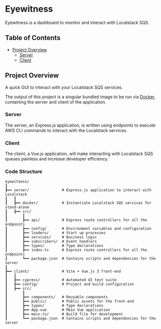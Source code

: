 # Eyewitness
Eyewitness is a dashboard to monitor and interact with Localstack SQS.

## Table of Contents

- [Project Overview](#project-overview)
  - [Server](#server)
  - [Client](#client)

## Project Overview

A quick GUI to interact with your Localstack SQS services.  

The output of this project is a singular bundled image to be run via [Docker](https://nodejs.org/), containing the server and client of the application.

### Server

The server, an Express.js application, is written using endpoints to execute AWS CLI commands to interact with the Localstack services.

### Client

The client, a Vue.js application, will make interacting with Localstack SQS queues painless and increase developer efficiency.

### Code Structure
```
eyewitness/
┃
┣━━ server/               # Express.js application to interact with Localstack
┃   ┃ 
┃   ┣━━ docker/           # Instantiate Localstack SQS services for stand-alone
┃   ┣━━ src/           
┃       ┃
┃       ┣━━ api/          # Express route controllers for all the endpoints
┃       ┣━━ config/       # Environment variables and configuration
┃       ┣━━ loaders/      # Start up processes
┃       ┣━━ services/     # Business logic
┃       ┣━━ subscribers/  # Event handlers
┃       ┣━━ types/        # Type declarations
┃       ┣━━ index.ts      # Express route controllers for all the endpoints
┃       ┗━━ package.json  # Contains scripts and dependencies for the server
┃
┣━━ client/               # Vite + Vue.js 3 front-end
┃   ┃
┃   ┣━━ cypress/          # Automated UI test suite
┃   ┣━━ config/           # Project and build configuration
┃   ┣━━ src/
┃       ┃
┃       ┣━━ components/   # Reusable components
┃       ┣━━ public/       # Public assets for the front-end
┃       ┣━━ types/        # Type declarations
┃       ┣━━ App.vue       # Main Vue application
┃       ┣━━ main.ts/      # Build file for development
┃       ┗━━ package.json  # Contains scripts and dependencies for the server
